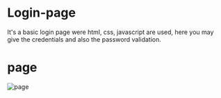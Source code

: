 # Login-page
It's a basic login page were html, css, javascript are used, here you may give the credentials and also the password validation.
<br>
<h1> page</h1>

  ![page](https://user-images.githubusercontent.com/70971734/147694939-0240bb78-6a45-4fd4-807b-bb2a529e86d8.jpeg)

